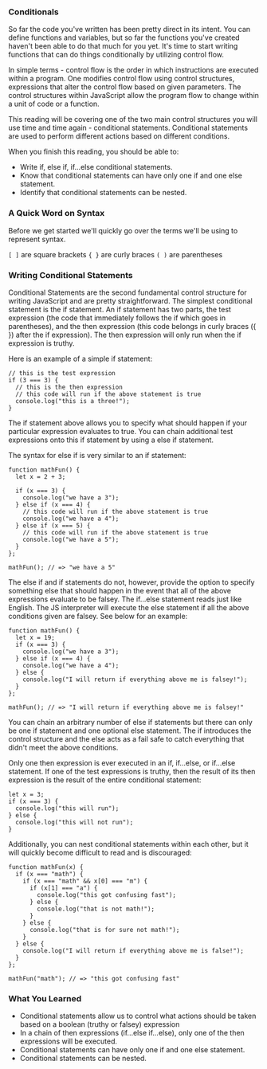 ### Conditionals

So far the code you've written has been pretty direct in its intent. You can define functions and variables, but so far the functions you've created haven't been able to do that much for you yet. It's time to start writing functions that can do things conditionally by utilizing control flow.

In simple terms - control flow is the order in which instructions are executed within a program. One modifies control flow using control structures, expressions that alter the control flow based on given parameters. The control structures within JavaScript allow the program flow to change within a unit of code or a function.

This reading will be covering one of the two main control structures you will use time and time again - conditional statements. Conditional statements are used to perform different actions based on different conditions.

When you finish this reading, you should be able to:

- Write if, else if, if...else conditional statements.
- Know that conditional statements can have only one if and one else statement.
- Identify that conditional statements can be nested.

### A Quick Word on Syntax

Before we get started we'll quickly go over the terms we'll be using to represent syntax.

`[ ]` are square brackets
`{ }` are curly braces
`( )` are parentheses

### Writing Conditional Statements

Conditional Statements are the second fundamental control structure for writing JavaScript and are pretty straightforward. The simplest conditional statement is the if statement. An if statement has two parts, the test expression (the code that immediately follows the if which goes in parentheses), and the then expression (this code belongs in curly braces ({ }) after the if expression). The then expression will only run when the if expression is truthy.

Here is an example of a simple if statement:

```
// this is the test expression
if (3 === 3) {
  // this is the then expression
  // this code will run if the above statement is true
  console.log("this is a three!");
}
```

The if statement above allows you to specify what should happen if your particular expression evaluates to true. You can chain additional test expressions onto this if statement by using a else if statement.

The syntax for else if is very similar to an if statement:

```
function mathFun() {
  let x = 2 + 3;

  if (x === 3) {
    console.log("we have a 3");
  } else if (x === 4) {
    // this code will run if the above statement is true
    console.log("we have a 4");
  } else if (x === 5) {
    // this code will run if the above statement is true
    console.log("we have a 5");
  }
};

mathFun(); // => "we have a 5"
```

The else if and if statements do not, however, provide the option to specify something else that should happen in the event that all of the above expressions evaluate to be falsey. The if...else statement reads just like English. The JS interpreter will execute the else statement if all the above conditions given are falsey. See below for an example:

```
function mathFun() {
  let x = 19;
  if (x === 3) {
    console.log("we have a 3");
  } else if (x === 4) {
    console.log("we have a 4");
  } else {
    console.log("I will return if everything above me is falsey!");
  }
};

mathFun(); // => "I will return if everything above me is falsey!"
```

You can chain an arbitrary number of else if statements but there can only be one if statement and one optional else statement. The if introduces the control structure and the else acts as a fail safe to catch everything that didn't meet the above conditions.

Only one then expression is ever executed in an if, if...else, or if...else statement. If one of the test expressions is truthy, then the result of its then expression is the result of the entire conditional statement:

```
let x = 3;
if (x === 3) {
  console.log("this will run");
} else {
  console.log("this will not run");
}
```

Additionally, you can nest conditional statements within each other, but it will quickly become difficult to read and is discouraged:

```
function mathFun(x) {
  if (x === "math") {
    if (x === "math" && x[0] === "m") {
      if (x[1] === "a") {
        console.log("this got confusing fast");
      } else {
        console.log("that is not math!");
      }
    } else {
      console.log("that is for sure not math!");
    }
  } else {
    console.log("I will return if everything above me is false!");
  }
};

mathFun("math"); // => "this got confusing fast"
```

### What You Learned

- Conditional statements allow us to control what actions should be taken based on a boolean (truthy or falsey) expression
- In a chain of then expressions (if...else if...else), only one of the then expressions will be executed.
- Conditional statements can have only one if and one else statement.
- Conditional statements can be nested.
